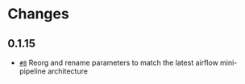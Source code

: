 Changes
=======


0.1.15
------

* [`#8`](https://github.com/GlobalFishingWatch/encounters_pipeline/pull/8)
  Reorg and rename parameters to match the latest airflow mini-pipeline architecture




